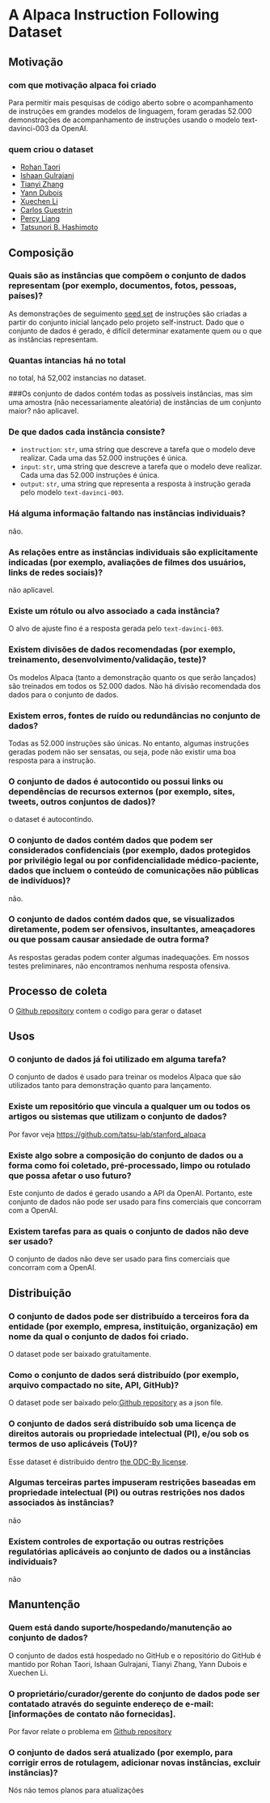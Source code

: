 # A Alpaca Instruction Following Dataset

## Motivação
### com que motivação alpaca foi criado
Para permitir mais pesquisas de código aberto sobre o acompanhamento de instruções em grandes modelos de linguagem, foram geradas 52.000 demonstrações de acompanhamento de instruções usando o modelo text-davinci-003 da OpenAI.
### quem criou o dataset
- [Rohan Taori](https://www.rohantaori.com/)
- [Ishaan Gulrajani](https://ishaan.io/)
- [Tianyi Zhang](https://tiiiger.github.io/)
- [Yann Dubois](https://yanndubs.github.io/)
- [Xuechen Li](https://www.lxuechen.com/)
- [Carlos Guestrin](https://guestrin.su.domains/)
- [Percy Liang](https://cs.stanford.edu/~pliang/)
- [Tatsunori B. Hashimoto](https://thashim.github.io/)

## Composição

### Quais são as instâncias que compõem o conjunto de dados representam (por exemplo, documentos, fotos, pessoas, países)?
As demonstrações de seguimento [seed set](https://github.com/yizhongw/self-instruct/blob/main/data/seed_tasks.jsonl)  de instruções são criadas a partir do conjunto inicial lançado pelo projeto self-instruct. Dado que o conjunto de dados é gerado, é difícil determinar exatamente quem ou o que as instâncias representam.

### Quantas intancias há no total
no total, há  52,002 instancias no dataset.

###Os conjunto de dados  contém todas as possíveis instâncias, mas sim uma amostra (não necessariamente aleatória) de instâncias de um conjunto maior?
não aplicavel.

### De que dados cada instância consiste?

- `instruction`: `str`,  uma string que descreve a tarefa que o modelo deve realizar. Cada uma das 52.000 instruções é única.
- `input`: `str`,  uma string que descreve a tarefa que o modelo deve realizar. Cada uma das 52.000 instruções é única.
- `output`: `str`, uma string que representa a resposta à instrução gerada pelo modelo  `text-davinci-003`.

### Há alguma informação faltando nas instâncias individuais?
não.

### As relações entre as instâncias individuais são explicitamente indicadas (por exemplo, avaliações de filmes dos usuários, links de redes sociais)?
não aplicavel.

### Existe um rótulo ou alvo associado a cada instância?
O alvo de ajuste fino é a resposta gerada pelo `text-davinci-003`.
### Existem divisões de dados recomendadas (por exemplo, treinamento, desenvolvimento/validação, teste)?
Os modelos Alpaca (tanto a demonstração quanto os que serão lançados) são treinados em todos os 52.000 dados. Não há divisão recomendada dos dados para o conjunto de dados.
### Existem erros, fontes de ruído ou redundâncias no conjunto de dados?
Todas as 52.000 instruções são únicas. No entanto, algumas instruções geradas podem não ser sensatas, ou seja, pode não existir uma boa resposta para a instrução.
### O conjunto de dados é autocontido ou possui links ou dependências de recursos externos (por exemplo, sites, tweets, outros conjuntos de dados)?
o dataset é autocontindo.

### O conjunto de dados contém dados que podem ser considerados confidenciais (por exemplo, dados protegidos por privilégio legal ou por confidencialidade médico-paciente, dados que incluem o conteúdo de comunicações não públicas de indivíduos)?
não.

### O conjunto de dados contém dados que, se visualizados diretamente, podem ser ofensivos, insultantes, ameaçadores ou que possam causar ansiedade de outra forma?
As respostas geradas podem conter algumas inadequações. Em nossos testes preliminares, não encontramos nenhuma resposta ofensiva.

## Processo de coleta
O [Github repository](https://github.com/tatsu-lab/stanford_alpaca) contem o codigo para gerar o dataset

## Usos
    
### O conjunto de dados já foi utilizado em alguma tarefa?
O conjunto de dados é usado para treinar os modelos Alpaca que são utilizados tanto para demonstração quanto para lançamento.
### Existe um repositório que vincula a qualquer um ou todos os artigos ou sistemas que utilizam o conjunto de dados?
Por favor veja https://github.com/tatsu-lab/stanford_alpaca

### Existe algo sobre a composição do conjunto de dados ou a forma como foi coletado, pré-processado, limpo ou rotulado que possa afetar o uso futuro?
Este conjunto de dados é gerado usando a API da OpenAI. Portanto, este conjunto de dados não pode ser usado para fins comerciais que concorram com a OpenAI.
### Existem tarefas para as quais o conjunto de dados não deve ser usado? 
O conjunto de dados não deve ser usado para fins comerciais que concorram com a OpenAI.
## Distribuição
### O conjunto de dados pode ser distribuído a terceiros fora da entidade (por exemplo, empresa, instituição, organização) em nome da qual o conjunto de dados foi criado.
O dataset pode ser baixado gratuitamente.

### Como o conjunto de dados será distribuído (por exemplo, arquivo compactado no site, API, GitHub)?
O dataset pode ser baixado pelo:[Github repository](https://github.com/tatsu-lab/stanford_alpaca) as a json file.

### O conjunto de dados será distribuído sob uma licença de direitos autorais ou propriedade intelectual (PI), e/ou sob os termos de uso aplicáveis (ToU)?
Esse dataset é distribuido dentro [the ODC-By license](https://opendatacommons.org/licenses/by/1-0/).

### Algumas terceiras partes impuseram restrições baseadas em propriedade intelectual (PI) ou outras restrições nos dados associados às instâncias?
não

### Existem controles de exportação ou outras restrições regulatórias aplicáveis ao conjunto de dados ou a instâncias individuais?
não

## Manuntenção

### Quem está dando suporte/hospedando/manutenção ao conjunto de dados?
O conjunto de dados está hospedado no GitHub e o repositório do GitHub é mantido por Rohan Taori, Ishaan Gulrajani, Tianyi Zhang, Yann Dubois e Xuechen Li.
### O proprietário/curador/gerente do conjunto de dados pode ser contatado através do seguinte endereço de e-mail: [informações de contato não fornecidas].
Por favor relate o problema em [Github repository](https://github.com/tatsu-lab/stanford_alpaca)

### O conjunto de dados será atualizado (por exemplo, para corrigir erros de rotulagem, adicionar novas instâncias, excluir instâncias)?
Nós não temos planos para atualizações